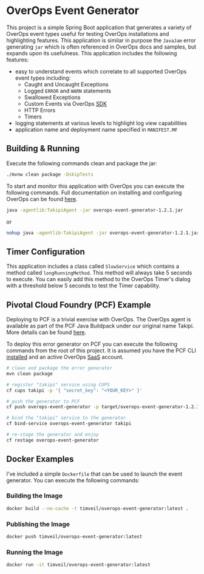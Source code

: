 # OverOps Event Generator
This project is a simple Spring Boot application that generates a variety of OverOps event types useful for testing OverOps installations and highlighting features.  This application is similar in purpose the `JavaJam` error generating `jar` which is often referenced in OverOps docs and samples, but expands upon its usefulness.  This application includes the following features:

* easy to understand events which correlate to all supported OverOps event types including:
    * Caught and Uncaught Exceptions
    * Logged `ERROR` and `WARN` statements
    * Swallowed Exceptions
    * Custom Events via OverOps [SDK](https://github.com/takipi/takipi-sdk)
    * HTTP Errors
    * Timers
* logging statements at various levels to highlight log view capabilities 
* application name and deployment name specified in `MANIFEST.MF`


## Building & Running
Execute the following commands clean and package the jar:

```bash
./mvnw clean package -DskipTests
```

To start and monitor this application with OverOps you can execute the following commands.  Full documentation on installing and configuring OverOps can be found [here](http://support.overops.com).

```bash
java -agentlib:TakipiAgent -jar overops-event-generator-1.2.1.jar
```
or 

```bash
nohup java -agentlib:TakipiAgent -jar overops-event-generator-1.2.1.jar &
```

## Timer Configuration
This application includes a class called `SlowService` which contains a method called `longRunningMethod`.  This method will always take 5 seconds to execute.  You can easily add this method to the OverOps Timer's dialog with a threshold below 5 seconds to test the Timer capability.

## Pivotal Cloud Foundry (PCF) Example
Deploying to PCF is a trivial exercise with OverOps.  The OverOps agent is available as part of the PCF Java Buildpack under our original name Takipi.  More details can be found [here](https://github.com/cloudfoundry/java-buildpack/blob/master/docs/framework-takipi_agent.md).

To deploy this error generator on PCF you can execute the following commands from the root of this project.  It is assumed you have the PCF CLI [installed](https://docs.cloudfoundry.org/cf-cli/install-go-cli.html) and an active OverOps [SaaS](http://app.overops.com) account.

```bash
# clean and package the error generator
mvn clean package

# register "takipi" service using CUPS
cf cups takipi -p '{ "secret_key": "<YOUR_KEY>" }'

# push the generator to PCF
cf push overops-event-generator -p target/overops-event-generator-1.2.1.jar

# bind the "takipi" service to the generator
cf bind-service overops-event-generator takipi

# re-stage the generator and enjoy
cf restage overops-event-generator

```

## Docker Examples
I've included a simple `Dockerfile` that can be used to launch the event generator.  You can execute the following commands:

### Building the Image
```bash
docker build --no-cache -t timveil/overops-event-generator:latest .
```

### Publishing the Image
```bash
docker push timveil/overops-event-generator:latest
```

### Running the Image
```bash
docker run -it timveil/overops-event-generator:latest
```